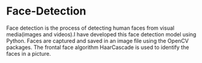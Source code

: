 # Face-Detection
Face detection is the process of detecting human faces from visual media(images and videos).I have developed this face detection model using Python. Faces are captured and saved in an image file using the OpenCV packages. The frontal face algorithm HaarCascade is used to identify the faces in a picture.


